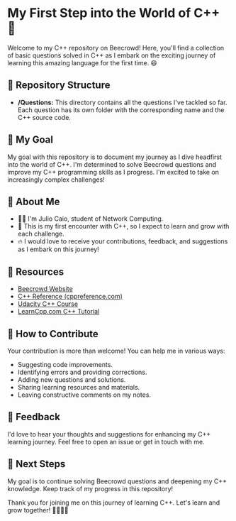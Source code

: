 # My First Step into the World of C++ 🚀

Welcome to my C++ repository on Beecrowd! Here, you'll find a collection of basic questions solved in C++ as I embark on the exciting journey of learning this amazing language for the first time. 😄

## 📁 Repository Structure

- **/Questions:** This directory contains all the questions I've tackled so far. Each question has its own folder with the corresponding name and the C++ source code.

## 🚀 My Goal

My goal with this repository is to document my journey as I dive headfirst into the world of C++. I'm determined to solve Beecrowd questions and improve my C++ programming skills as I progress. I'm excited to take on increasingly complex challenges!

## 🙌 About Me

- 👩‍💻 I'm Julio Caio, student of Network Computing.
- 🌟 This is my first encounter with C++, so I expect to learn and grow with each challenge.
- 🔥 I would love to receive your contributions, feedback, and suggestions as I embark on this journey!

## 📖 Resources

- [Beecrowd Website](https://www.beecrowd.com.br/)
- [C++ Reference (cppreference.com)](https://en.cppreference.com/w/)
- [Udacity C++ Course](https://www.udacity.com/course/c-for-programmers--ud210)
- [LearnCpp.com C++ Tutorial](https://www.learncpp.com/)

## 📝 How to Contribute

Your contribution is more than welcome! You can help me in various ways:

- Suggesting code improvements.
- Identifying errors and providing corrections.
- Adding new questions and solutions.
- Sharing learning resources and materials.
- Leaving constructive comments on my notes.

## 📢 Feedback

I'd love to hear your thoughts and suggestions for enhancing my C++ learning journey. Feel free to open an issue or get in touch with me.

## 📆 Next Steps

My goal is to continue solving Beecrowd questions and deepening my C++ knowledge. Keep track of my progress in this repository!

Thank you for joining me on this journey of learning C++. Let's learn and grow together! 🌟👩‍💻💪
